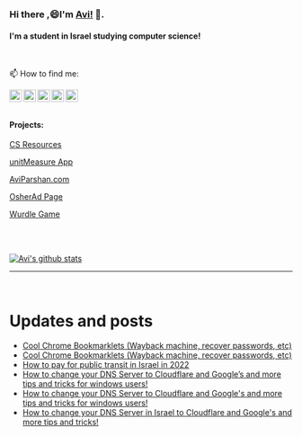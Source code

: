 
<!--
**avipars/avipars** is a ✨ _special_ ✨ repository because its `README.md` (this file) appears on your GitHub profile.

Here are some ideas to get you started:

- 🔭 I’m currently working on ...
- 🌱 I’m currently learning ...
- 👯 I’m looking to collaborate on ...
- 🤔 I’m looking for help with ...
- 💬 Ask me about ...

- 😄 Pronouns: ...
- ⚡ Fun fact: ...
-->

### Hi there ,😄I'm [Avi!](https://www.aviparshan.com/?utm_source=ghb) 👋.  
#### I'm a student in Israel studying computer science!
<br/>

📫 How to find me:

<a href="https://twitter.com/aviinfinity"  target="_blank">
  <img align="left" alt="Twitter" width="22px" src="https://cdn.jsdelivr.net/npm/simple-icons@v3/icons/twitter.svg" />
</a>
<a href="https://www.linkedin.com/in/aviparshan/" target="_blank">
  <img align="left" alt="Linkedin" width="22px" src="https://cdn.jsdelivr.net/npm/simple-icons@v3/icons/linkedin.svg" />
</a>
<a href="https://www.instagram.com/aviparshan/"  target="_blank">
  <img align="left" alt="Instagram" width="22px" src="https://cdn.jsdelivr.net/npm/simple-icons@v3/icons/instagram.svg" />
</a>

<a href="https://stackoverflow.com/users/4276951/a-p"  target="_blank">
  <img align="left" alt="Stack Overflow" width="22px" src="https://cdn.jsdelivr.net/npm/simple-icons@v3/icons/stackoverflow.svg" />
</a>

<a href="https://www.youtube.com/channel/UCYzocrbgFApPAGhq7PAw9Gw"  target="_blank">
  <img align="left" alt="YouTube" width="22px" src="https://cdn.jsdelivr.net/npm/simple-icons@v3/icons/youtube.svg" />
</a>

<br />

<br />



#### Projects:

[CS Resources](https://cs.aviparshan.com/?utm_source=ghb)

[unitMeasure App](https://www.unitmeasure.xyz/?utm_source=ghb)

[AviParshan.com](https://www.aviparshan.com/?utm_source=ghb)

[OsherAd Page](https://aviparshan.com/OsherAd/?utm_source=ghb)

[Wurdle Game](https://avipars.github.io/WordleOSS/?utm_source=ghb)

<br /> 


<br />

[![Avi's github stats](https://github-readme-stats.vercel.app/api?username=avipars)](https://github.com/anuraghazra/github-readme-stats)


*************

<br />

# Updates and posts
<!-- BLOG-POST-LIST:START -->
- [Cool Chrome Bookmarklets &lpar;Wayback machine, recover passwords, etc&rpar;](https://aviparshan.medium.com/cool-chrome-bookmarklets-wayback-machine-recover-passwords-etc-a241c0a19b93?source=rss-aa2514e75b06------2)
- [Cool Chrome Bookmarklets &lpar;Wayback machine, recover passwords, etc&rpar;](https://cs.aviparshan.com/post/2022/08/16/chrome-js-shortcuts.html)
- [How to pay for public transit in Israel in 2022](http://sales.aviparshan.com/2022/08/how-to-pay-for-public-transit-in-israel.html)
- [How to change your DNS Server to Cloudflare and Google’s and more tips and tricks for windows users!](https://aviparshan.medium.com/how-to-change-your-dns-server-to-cloudflare-and-googles-and-more-tips-and-tricks-for-windows-users-f1bba167f9c5?source=rss-aa2514e75b06------2)
- [How to change your DNS Server to Cloudflare and Google&#39;s and more tips and tricks for windows users!](http://tech.aviparshan.com/2022/08/how-to-change-your-dns-server-in-israel.html)
- [How to change your DNS Server in Israel to Cloudflare and Google&#39;s and more tips and tricks!](https://tech.aviparshan.com/2022/08/how-to-change-your-dns-server-in-israel.html)
<!-- BLOG-POST-LIST:END -->

